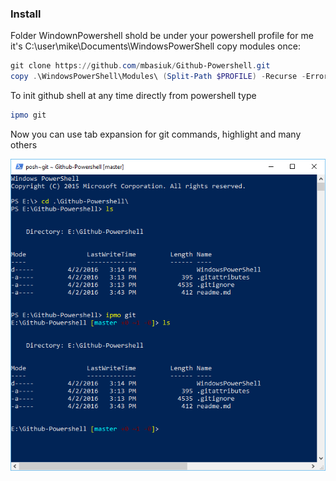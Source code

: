 ### Install
Folder WindownPowershell shold be under your powershell profile
for me it's C:\user\mike\Documents\WindowsPowerShell
copy modules once:
```powershell
git clone https://github.com/mbasiuk/Github-Powershell.git
copy .\WindowsPowerShell\Modules\ (Split-Path $PROFILE) -Recurse -ErrorAction Ignore
```

To init github shell at any time directly from powershell type
```powershell
ipmo git
```
Now you can use tab expansion for git commands, highlight and many others

![ipmogit](ipmogit.png)